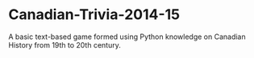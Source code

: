 # Canadian-Trivia-2014-15

A basic text-based game formed using Python knowledge on Canadian History from 19th to 20th century.
